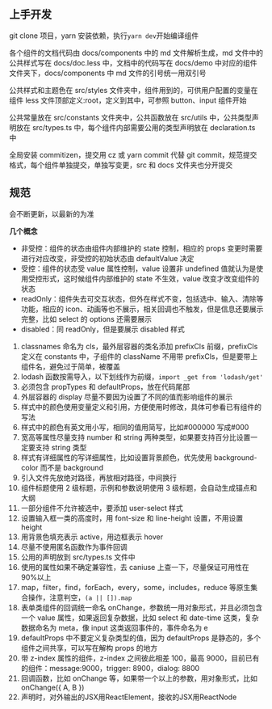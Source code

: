 ## 上手开发

git clone 项目，yarn 安装依赖，执行`yarn dev`开始编译组件

各个组件的文档代码由 docs/components 中的 md 文件解析生成，md 文件中的公共样式写在 docs/doc.less 中，文档中的代码写在 docs/demo 中对应的组件文件夹下，docs/components 中 md 文件的引号统一用双引号

公共样式和主题色在 src/styles 文件夹中，组件用到的，可供用户配置的变量在组件 less 文件顶部定义:root，定义到其中，可参照 button、input 组件开始

公共常量放在 src/constants 文件夹中，公共函数放在 src/utils 中，公共类型声明放在 src/types.ts 中，每个组件内部需要公用的类型声明放在 declaration.ts 中

全局安装 commitizen，提交用 cz 或 yarn commit 代替 git commit，规范提交格式，每个组件单独提交，单独写变更，src 和 docs 文件夹也分开提交

## 规范

会不断更新，以最新的为准

**几个概念**

- 非受控：组件的状态由组件内部维护的 state 控制，相应的 props 变更时需要进行对应改变，非受控的初始状态由 defaultValue 决定
- 受控：组件的状态受 value 属性控制，value 设置非 undefined 值就认为是使用受控形式，这时候组件内部维护的 state 不生效，value 改变才改变组件的状态
- readOnly：组件失去可交互状态，但外在样式不变，包括选中、输入、清除等功能，相应的 icon、动画等也不展示，相关回调也不触发，但是信息还要展示完整，比如 select 的 options 还需要展示
- disabled：同 readOnly，但是要展示 disabled 样式

1. classnames 命名为 cls，最外层容器的类名添加 prefixCls 前缀，prefixCls 定义在 constants 中，子组件的 className 不用带 prefixCls，但是要带上组件名，避免过于简单，被覆盖
2. lodash 函数按需导入，以下划线作为前缀，`import _get from 'lodash/get'`
3. 必须包含 propTypes 和 defaultProps，放在代码尾部
4. 外层容器的 display 尽量不要因为设置了不同的值而影响组件的展示
5. 样式中的颜色使用变量定义和引用，方便使用时修改，具体可参看已有组件的写法
6. 样式中的颜色有英文用小写，相同的值用简写，比如#000000 写成#000
7. 宽高等属性尽量支持 number 和 string 两种类型，如果要支持百分比设置一定要支持 string 类型
8. 样式有详细属性的写详细属性，比如设置背景颜色，优先使用 background-color 而不是 background
9. 引入文件先放绝对路径，再放相对路径，中间换行
10. 组件标题使用 2 级标题，示例和参数说明使用 3 级标题，会自动生成锚点和大纲
11. 一部分组件不允许被选中，要添加 user-select 样式
12. 设置输入框一类的高度时，用 font-size 和 line-height 设置，不用设置 height
13. 用背景色填充表示 active，用边框表示 hover
14. 尽量不使用匿名函数作为事件回调
15. 公用的声明放到 src/types.ts 文件中
16. 使用的属性如果不确定兼容性，去 caniuse 上查一下，尽量保证可用性在 90%以上
17. map，filter，find，forEach，every，some，includes，reduce 等原生集合操作，注意判空，`(a || []).map`
18. 表单类组件的回调统一命名 onChange，参数统一用对象形式，并且必须包含一个 value 属性，如果返回复杂数据，比如 select 和 date-time 这类，复杂数据命名为 meta，像 input 这类返回事件的，事件命名为 e
19. defaultProps 中不要定义复杂类型的值，因为 defaultProps 是静态的，多个组件之间共享，可以写在解构 props 的地方
20. 带 z-index 属性的组件，z-index 之间彼此相差 100，最高 9000，目前已有的组件：message:9000，trigger: 8900，dialog: 8800
21. 回调函数，比如 onChange 等，如果带一个以上的参数，用对象形式，比如 onChange({ A, B })
22. 声明时，对外输出的JSX用ReactElement，接收的JSX用ReactNode
